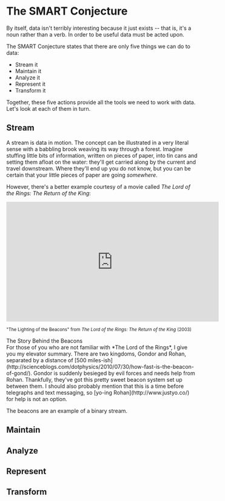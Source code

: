 # The SMART Conjecture

By itself, data isn't terribly interesting because it just exists -- that is, it's a noun rather than a verb. In order to be useful data must be acted upon.

The SMART Conjecture states that there are only five things we can do to data:

- Stream it
- Maintain it
- Analyze it
- Represent it
- Transform it

Together, these five actions provide all the tools we need to work with data. Let's look at each of them in turn.

## Stream

A stream is data in motion. The concept can be illustrated in a very literal sense with a babbling brook weaving its way through a forest. Imagine stuffing little bits of information, written on pieces of paper, into tin cans and setting them afloat on the water: they'll get carried along by the current and travel downstream. Where they'll end up you do not know, but you can be certain that your little pieces of paper are going *somewhere*.

However, there's a better example courtesy of a movie called *The Lord of the Rings: The Return of the King*:

<div class="embed-responsive embed-responsive-16by9">
    <iframe width="560" height="315" src="http://www.youtube.com/embed/i6LGJ7evrAg?start=86" frameborder="0" allowfullscreen></iframe>
</div>

<small>"The Lighting of the Beacons" from *The Lord of the Rings: The Return of the King* (2003)</small>

<div class="panel panel-default">
    <div class="panel-heading">
        The Story Behind the Beacons
    </div>
    <div class="panel-body">
        For those of you who are not familiar with *The Lord of the Rings*, I give you my elevator summary. There are two kingdoms, Gondor and Rohan, separated by a distance of [500 miles-ish](http://scienceblogs.com/dotphysics/2010/07/30/how-fast-is-the-beacon-of-gond/). Gondor is suddenly besieged by evil forces and needs help from Rohan. Thankfully, they've got this pretty sweet beacon system set up between them. I should also probably mention that this is a time before telegraphs and text messaging, so [yo-ing Rohan](http://www.justyo.co/) for help is not an option.
    </div>
</div>

The beacons are an example of a binary stream.

<!--
Whenever data is moving, we say it is streaming. A stream is finite and linear. For example, when Alice and Bob are talking to each other, we say that there is a bidirectional stream of data between them. The data is whatever they're saying.-->

## Maintain

<!--Data, by itself, decays (principle of entropy). We forget things. If something is written down, the paper yellows and the ink fades. Hard disks get corrupted. Thus we must expend energy to maintain the data.-->

## Analyze

<!--Data, by itself, does not "mean" anything. We draw meaning from data by analyzing it. For example, if a cup with a capacity of 100 mL currently contains 50 mL, we can say that it is either "half full" or "half empty". If a number is displayed as red, that usually has a bad connotation, but in some cultures red is good.-->

## Represent

<!--5, five, FIVE, 005, V, and 101 are all different representations of the number five. You can stretch what is a representation pretty far. Bar graphs, sculptures, different languages, art, etc. are all representations of data.-->

## Transform

<!--5 + 1 = 6. We have transformed the number 5 into the number 6 by adding 1 to it. Note that this is **not** a change in representation, but a change in the underlying data itself, although the distinction between representation and data is very fuzzy (see below).-->
